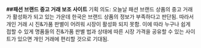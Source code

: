 **##패션 브랜드 중고 거래 보조 사이트**
기획 의도: 오늘날 패션 브랜드 상품의 중고 거래가 활성화가 되고 있는 가운데 한국은 브랜드 상품의 정보가 부족하다고 판단됨.
따라서 개인 거래 시 진&가품 판별이 어려워 시장이 활성화 되지 못함.
이에 따라 누구나 쉽게 접할 수 있게 명품들의 진&가품 판별 법과 상태에 따른 시장 가격을 공유할 수 있는 사이트가 있으면 개인 거래에 편리할 것으로 기대됨.
